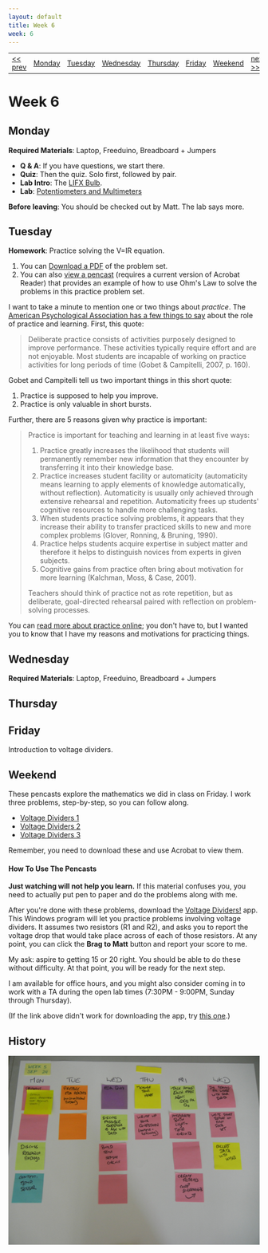 ```yaml
---
layout: default
title: Week 6
week: 6
---
```


<table>
<tr>
	<td> <a href="w04.html">&lt;&lt; prev</a> </td>
	<td> <a href="#monday">Monday</a> </td>
	<td> <a href="#tuesday">Tuesday</a> </td>
	<td> <a href="#wednesday">Wednesday</a> </td>
	<td> <a href="#thursday">Thursday</a> </td>
	<td> <a href="#friday">Friday</a> </td>
	<td> <a href="#weekend">Weekend</a> </td>
	<td> <a href="w06.html">next &gt;&gt;</a> </td>
</tr></table>


# Week 6

## Monday

**Required Materials**: Laptop, Freeduino, Breadboard + Jumpers

* **Q & A**: If you have questions, we start there.
* **Quiz**: Then the quiz. Solo first, followed by pair.
* **Lab Intro**: The [LIFX Bulb](http://www.kickstarter.com/projects/limemouse/lifx-the-light-bulb-reinvented).
* **Lab**: [Potentiometers and Multimeters]({{site.url}}/assignments/trimpots-and-multimeters.html)

**Before leaving**: You should be checked out by Matt. The lab says more.

## Tuesday

**Homework**: Practice solving the V=IR equation. 

1. You can [Download a PDF]({{site.url}}/downloads/20120924-ohms-law-practice.pdf) of the problem set.
1. You can also [view a pencast]({{site.url}}/downloads/20120924-ohms-law-pencast.pdf) (requires a current version of Acrobat Reader) that provides an example of how to use Ohm's Law to solve the problems in this practice problem set.

I want to take a minute to mention one or two things about *practice*. The [American Psychological Association has a few things to say](http://www.apa.org/education/k12/practice-acquisition.aspx) about the role of practice and learning. First, this quote:

> Deliberate practice consists of activities purposely designed to improve performance. These activities typically require effort and are not enjoyable. Most students are incapable of working on practice activities for long periods of time (Gobet & Campitelli, 2007, p. 160).

Gobet and Campitelli tell us two important things in this short quote:

1. Practice is supposed to help you improve.
1. Practice is only valuable in short bursts.

Further, there are 5 reasons given why practice is important:

> Practice is important for teaching and learning in at least five ways:
>
> 1. Practice greatly increases the likelihood that students will permanently remember new information that they encounter by transferring it into their knowledge base.
> 1. Practice increases student facility or automaticity (automaticity means learning to apply elements of knowledge automatically, without reflection). Automaticity is usually only achieved through extensive rehearsal and repetition. Automaticity frees up students' cognitive resources to handle more challenging tasks.
> 1. When students practice solving problems, it appears that they increase their ability to transfer practiced skills to new and more complex problems (Glover, Ronning, & Bruning, 1990).
> 1. Practice helps students acquire expertise in subject matter and therefore it helps to distinguish novices from experts in given subjects.
> 1. Cognitive gains from practice often bring about motivation for more learning (Kalchman, Moss, & Case, 2001).
> 
> Teachers should think of practice not as rote repetition, but as deliberate, goal-directed rehearsal paired with reflection on problem-solving processes.

You can [read more about practice online](http://www.apa.org/education/k12/practice-acquisition.aspx); you don't have to, but I wanted you to know that I have my reasons and motivations for practicing things.

## Wednesday

**Required Materials**: Laptop, Freeduino, Breadboard + Jumpers

## Thursday

## Friday

Introduction to voltage dividers.

## Weekend

These pencasts explore the mathematics we did in class on Friday. I work three problems, step-by-step, so you can follow along. 

* [Voltage Dividers 1]({{site.url}}/downloads/20120929-voltage-dividers-01-pencast.pdf)
* [Voltage Dividers 2]({{site.url}}/downloads/20120929-voltage-dividers-02-pencast.pdf)
* [Voltage Dividers 3]({{site.url}}/downloads/20120929-voltage-dividers-03-pencast.pdf)

Remember, you need to download these and use Acrobat to view them.

#### How To Use The Pencasts

**Just watching will not help you learn.** If this material confuses you, you need to actually put pen to paper and do the problems along with me. 

After you're done with these problems, download the [Voltage Dividers!](http://goo.gl/C0aoo) app. This Windows program will let you practice problems involving voltage dividers. It assumes two resistors (R1 and R2), and asks you to report the voltage drop that would take place across of each of those resistors. At any point, you can click the **Brag to Matt** button and report your score to me. 

My ask: aspire to getting 15 or 20 right. You should be able to do these without difficulty. At that point, you will be ready for the next step.

I am available for office hours, and you might also consider coming in to work with a TA during the open lab times (7:30PM - 9:00PM, Sunday through Thursday).

(If the link above didn't work for downloading the app, try [this one](http://jadud.com/people/mcj/files/voltage-dividers.zip).)

## History

<p align="center"> 
	<img src="images/w05-600.png" alt="Week 0"/>
</p>
